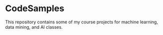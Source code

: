 # CodeSamples
This repository contains some of my course projects for machine learning, data mining, and AI classes.
